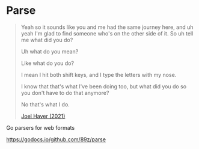 # Parse

> Yeah so it sounds like you and me had the same journey here, and uh yeah I'm
> glad to find someone who's on the other side of it. So uh tell me what did you
> do?
>
> Uh what do you mean?
>
> Like what do you do?
>
> I mean I hit both shift keys, and I type the letters with my nose.
>
> I know that that's what I've been doing too, but what did you do so you don't
> have to do that anymore?
>
> No that's what I do.
>
> [Joel Haver (2021)](//youtube.com/watch?v=hnUpTyKSjag)

Go parsers for web formats

https://godocs.io/github.com/89z/parse
